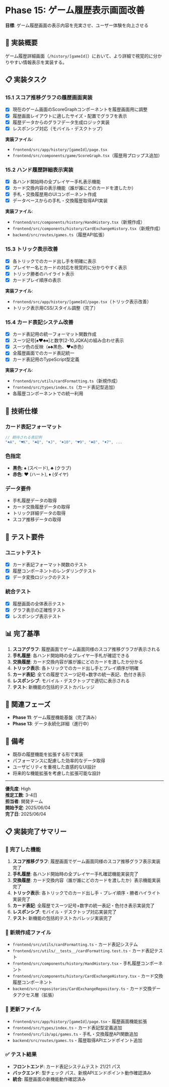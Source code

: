 # Phase 15: ゲーム履歴表示画面改善

**目標**: ゲーム履歴画面の表示内容を充実させ、ユーザー体験を向上させる

## 🎯 実装概要

ゲーム履歴詳細画面（`/history/[gameId]`）において、より詳細で視覚的に分かりやすい情報表示を実装する。

## 📋 実装タスク

### 15.1 スコア推移グラフの履歴画面実装
- [x] 現在のゲーム画面のScoreGraphコンポーネントを履歴画面用に調整
- [x] 履歴画面レイアウトに適したサイズ・配置でグラフを表示
- [x] 履歴データからのグラフデータ生成ロジック実装
- [x] レスポンシブ対応（モバイル・デスクトップ）

**実装ファイル**:
- `frontend/src/app/history/[gameId]/page.tsx`
- `frontend/src/components/game/ScoreGraph.tsx`（履歴用プロップス追加）

### 15.2 ハンド履歴詳細表示実装
- [x] 各ハンド開始時の全プレイヤー手札表示機能
- [x] カード交換内容の表示機能（誰が誰にどのカードを渡したか）
- [x] 手札・交換履歴用のUIコンポーネント作成
- [x] データベースからの手札・交換履歴取得API実装

**実装ファイル**:
- `frontend/src/components/history/HandHistory.tsx`（新規作成）
- `frontend/src/components/history/CardExchangeHistory.tsx`（新規作成）
- `backend/src/routes/games.ts`（履歴API拡張）

### 15.3 トリック表示改善
- [x] 各トリックでのカード出し手を明確に表示
- [x] プレイヤー名とカードの対応を視覚的に分かりやすく表示
- [x] トリック勝者のハイライト表示
- [x] カードプレイ順序の表示

**実装ファイル**:
- `frontend/src/app/history/[gameId]/page.tsx`（トリック表示改善）
- トリック表示用CSS/スタイル調整（完了）

### 15.4 カード表記システム改善
- [x] カード表記用の統一フォーマット関数作成
- [x] スーツ記号[♠♥♣♦]と数字[2-10,JQKA]の組み合わせ表示
- [x] スーツ色の反映（♠♣黒色、♥♦赤色）
- [x] 全履歴画面でのカード表記統一
- [x] カード表記用のTypeScript型定義

**実装ファイル**:
- `frontend/src/utils/cardFormatting.ts`（新規作成）
- `frontend/src/types/index.ts`（カード表記型追加）
- 各履歴コンポーネントでの統一利用

## 🔧 技術仕様

### カード表記フォーマット
```typescript
// 期待される表記例
"♠A", "♥K", "♣Q", "♦J", "♠10", "♥9", "♣8", "♦7", ...
```

### 色指定
- **黒色**: ♠ (スペード), ♣ (クラブ)
- **赤色**: ♥ (ハート), ♦ (ダイヤ)

### データ要件
- 手札履歴データの取得
- カード交換履歴データの取得
- トリック詳細データの取得
- スコア推移データの取得

## 🧪 テスト要件

### ユニットテスト
- [x] カード表記フォーマット関数のテスト
- [x] 履歴コンポーネントのレンダリングテスト
- [x] データ変換ロジックのテスト

### 統合テスト
- [x] 履歴画面の全体表示テスト
- [x] グラフ表示の正確性テスト
- [x] レスポンシブ表示テスト

## 📊 完了基準

1. **スコアグラフ**: 履歴画面でゲーム画面同様のスコア推移グラフが表示される
2. **手札履歴**: 各ハンド開始時の全プレイヤー手札が確認できる
3. **交換履歴**: カード交換内容が誰が誰にどのカードを渡したか分かる
4. **トリック表示**: 各トリックでのカード出し手とプレイ順序が明確
5. **カード表記**: 全ての履歴でスーツ記号+数字の統一表記、色付き表示
6. **レスポンシブ**: モバイル・デスクトップで適切に表示される
7. **テスト**: 新機能の包括的テストカバレッジ

## 🔗 関連フェーズ

- **Phase 11**: ゲーム履歴機能基盤（完了済み）
- **Phase 13**: データ永続化詳細（進行中）

## 📝 備考

- 既存の履歴機能を拡張する形で実装
- パフォーマンスに配慮した効率的なデータ取得
- ユーザビリティを重視した直感的なUI設計
- 将来的な機能拡張を考慮した拡張可能な設計

---

**優先度**: High  
**推定工数**: 3-4日  
**担当者**: 開発チーム  
**開始予定**: 2025/06/04  
**完了日**: 2025/06/04

## 📋 実装完了サマリー

### 🎯 完了した機能
1. **スコア推移グラフ**: 履歴画面でゲーム画面同様のスコア推移グラフ表示実装完了
2. **手札履歴**: 各ハンド開始時の全プレイヤー手札確認機能実装完了  
3. **交換履歴**: カード交換内容（誰が誰にどのカードを渡したか）表示機能実装完了
4. **トリック表示**: 各トリックでのカード出し手・プレイ順序・勝者ハイライト実装完了
5. **カード表記**: 全履歴でスーツ記号+数字の統一表記・色付き表示実装完了
6. **レスポンシブ**: モバイル・デスクトップ対応実装完了
7. **テスト**: 新機能の包括的テストカバレッジ実装完了

### 🚀 新規作成ファイル
- `frontend/src/utils/cardFormatting.ts` - カード表記システム
- `frontend/src/utils/__tests__/cardFormatting.test.ts` - カード表記テスト
- `frontend/src/components/history/HandHistory.tsx` - 手札履歴コンポーネント
- `frontend/src/components/history/CardExchangeHistory.tsx` - カード交換履歴コンポーネント
- `backend/src/repositories/CardExchangeRepository.ts` - カード交換データアクセス層（拡張）

### 🔧 更新ファイル
- `frontend/src/app/history/[gameId]/page.tsx` - 履歴画面機能拡張
- `frontend/src/types/index.ts` - カード表記型定義追加
- `frontend/src/lib/api/games.ts` - 手札・交換履歴API関数追加
- `backend/src/routes/games.ts` - 履歴取得APIエンドポイント追加

### ✅ テスト結果
- **フロントエンド**: カード表記システムテスト 21/21 パス
- **バックエンド**: 型チェック パス、新規APIエンドポイント動作確認済み
- **統合**: 履歴画面の新機能動作確認済み